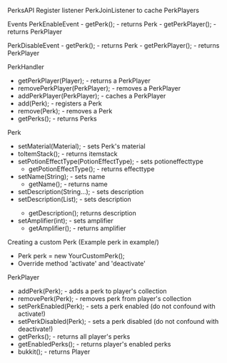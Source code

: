 PerksAPI
Register listener PerkJoinListener to cache PerkPlayers

Events
 PerkEnableEvent
     - getPerk(); - returns Perk
     - getPerkPlayer(); - returns PerkPlayer
     
 PerkDisableEvent
    - getPerk(); - returns Perk
    - getPerkPlayer(); - returns PerkPlayer

PerkHandler
  - getPerkPlayer(Player); - returns a PerkPlayer
  - removePerkPlayer(PerkPlayer); - removes a PerkPlayer
  - addPerkPlayer(PerkPlayer); - caches a PerkPlayer
  - add(Perk); - registers a Perk
  - remove(Perk); - removes a Perk
  - getPerks(); - returns Perks
  
Perk
  - setMaterial(Material); - sets Perk's material
  - toItemStack(); - returns itemstack
  - setPotionEffectType(PotionEffectType); - sets potioneffecttype
    - getPotionEffectType(); - returns effecttype
  - setName(String); - sets name
    - getName(); - returns name
  - setDescription(String...); - sets description
  - setDescription(List<String>); - sets description
    - getDescription(); returns description
  - setAmplifier(int); - sets amplifier
    - getAmplifier(); - returns amplifier
  
Creating a custom Perk (Example perk in example/)
- Perk perk = new YourCustomPerk();
- Override method 'activate' and 'deactivate'
  
PerkPlayer
  - addPerk(Perk); - adds a perk to player's collection
  - removePerk(Perk); - removes perk from player's collection
  - setPerkEnabled(Perk); - sets a perk enabled (do not confound with activate!)
  - setPerkDisabled(Perk); - sets a perk disabled (do not confound with deactivate!)
  - getPerks(); - returns all player's perks
  - getEnabledPerks(); - returns player's enabled perks
  - bukkit(); - returns Player
